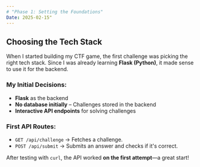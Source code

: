 ```yaml
---
# "Phase 1: Setting the Foundations"
Date: 2025-02-15"
---
```


## Choosing the Tech Stack
When I started building my CTF game, the first challenge was picking the right tech stack. Since I was already learning **Flask (Python)**, it made sense to use it for the backend.

### My Initial Decisions:
- **Flask** as the backend  
- **No database initially** – Challenges stored in the backend  
- **Interactive API endpoints** for solving challenges  

### First API Routes:
- `GET /api/challenge` → Fetches a challenge.
- `POST /api/submit` → Submits an answer and checks if it's correct.

After testing with `curl`, the API worked **on the first attempt**—a great start!
